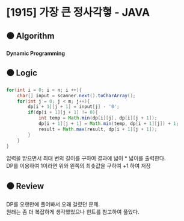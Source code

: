 # [1915] 가장 큰 정사각혛 - JAVA

## :black_circle: Algorithm
**Dynamic Programming**

## :black_circle: Logic

```Java
for(int i = 0; i < n; i ++){
    char[] input = scanner.next().toCharArray();
    for(int j = 0; j < m; j++){
        dp[i + 1][j + 1] = input[j] - '0';
        if(dp[i + 1][j + 1] != 0){
            int temp = Math.min(dp[i][j], dp[i][j + 1]);
            dp[i + 1][j + 1] = Math.min(temp, dp[i + 1][j]) + 1;
            result = Math.max(result, dp[i + 1][j + 1]);
        }
    }
}
```
입력을 받으면서 최대 변의 길이를 구하여 결과에 넓이 * 넓이를 출력한다.  
DP를 이용하여 1이라면 위와 왼쪽의 최솟값을 구하여 +1 하여 저장

## :black_circle: Review
DP를 오랜만에 풀어봐서 오래 걸렸던 문제.  
원래는 좀 더 복잡하게 생각했었으나 힌트를 참고하여 풀었다.